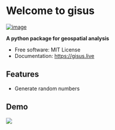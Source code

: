 # Welcome to gisus


[![image](https://img.shields.io/pypi/v/gisus.svg)](https://pypi.python.org/pypi/gisus)


**A python package for geospatial analysis**


-   Free software: MIT License
-   Documentation: <https://gisus.live>
    

## Features

-   Generate random numbers

## Demo

![](https://files.realpython.com/media/NumPy-Random-Number-Generator_Watermarked.f87659b8e3ee.jpg)
